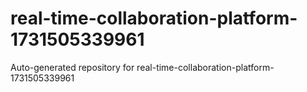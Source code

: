 # real-time-collaboration-platform-1731505339961
Auto-generated repository for real-time-collaboration-platform-1731505339961
